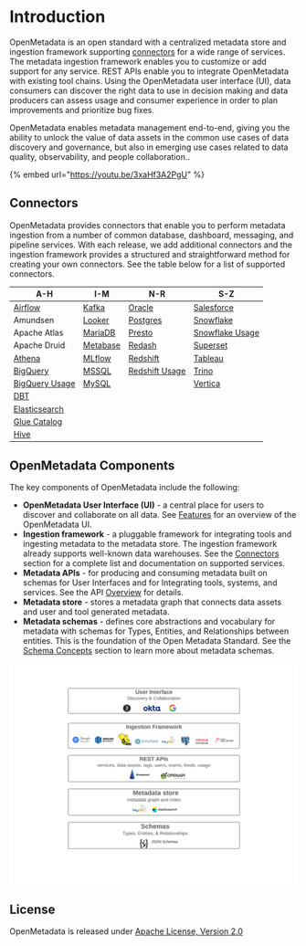 # Introduction

OpenMetadata is an open standard with a centralized metadata store and ingestion framework supporting [connectors](install/metadata-ingestion/connectors/) for a wide range of services. The metadata ingestion framework enables you to customize or add support for any service. REST APIs enable you to integrate OpenMetadata with existing tool chains. Using the OpenMetadata user interface (UI), data consumers can discover the right data to use in decision making and data producers can assess usage and consumer experience in order to plan improvements and prioritize bug fixes.

OpenMetadata enables metadata management end-to-end, giving you the ability to unlock the value of data assets in the common use cases of data discovery and governance, but also in emerging use cases related to data quality, observability, and people collaboration..

{% embed url="https://youtu.be/3xaHf3A2PgU" %}

## Connectors

OpenMetadata provides connectors that enable you to perform metadata ingestion from a number of common database, dashboard, messaging, and pipeline services. With each release, we add additional connectors and the ingestion framework provides a structured and straightforward method for creating your own connectors. See the table below for a list of supported connectors.

| A-H                                                         | I-M                                             | N-R                                                         | S-Z                                                           |
| ----------------------------------------------------------- | ----------------------------------------------- | ----------------------------------------------------------- | ------------------------------------------------------------- |
| [Airflow](install/metadata-ingestion/airflow/)              | [Kafka](openmetadata/connectors/kafka.md)       | [Oracle](openmetadata/connectors/oracle.md)                 | [Salesforce](openmetadata/connectors/salesforce.md)           |
| Amundsen                                                    | [Looker](openmetadata/connectors/looker.md)     | [Postgres](openmetadata/connectors/postgres.md)             | [Snowflake](openmetadata/connectors/snowflake.md)             |
| Apache Atlas                                                | [MariaDB](connectors/mariadb.md)                | [Presto](openmetadata/connectors/presto.md)                 | [Snowflake Usage](openmetadata/connectors/snowflake-usage.md) |
| Apache Druid                                                | [Metabase](openmetadata/connectors/metabase.md) | [Redash](openmetadata/connectors/redash.md)                 | [Superset](openmetadata/connectors/superset.md)               |
| [Athena](openmetadata/connectors/athena.md)                 | [MLflow](connectors/mlflow.md)                  | [Redshift](openmetadata/connectors/redshift.md)             | [Tableau](openmetadata/connectors/tableau.md)                 |
| [BigQuery](openmetadata/connectors/bigquery.md)             | [MSSQL](openmetadata/connectors/mssql.md)       | [Redshift Usage](openmetadata/connectors/redshift-usage.md) | [Trino](openmetadata/connectors/trino.md)                     |
| [BigQuery Usage](openmetadata/connectors/bigquery-usage.md) | [MySQL](openmetadata/connectors/mysql.md)       |                                                             | [Vertica](openmetadata/connectors/vertica.md)                 |
| [DBT](broken-reference/)                                    |                                                 |                                                             |                                                               |
| [Elasticsearch](openmetadata/connectors/elastic-search.md)  |                                                 |                                                             |                                                               |
| [Glue Catalog](connectors/glue-catalog.md)                  |                                                 |                                                             |                                                               |
| [Hive](openmetadata/connectors/hive.md)                     |                                                 |                                                             |                                                               |

## OpenMetadata Components

The key components of OpenMetadata include the following:

* **OpenMetadata User Interface (UI)** - a central place for users to discover and collaborate on all data. See [Features](features.md) for an overview of the OpenMetadata UI.
* **Ingestion framework** - a pluggable framework for integrating tools and ingesting metadata to the metadata store. The ingestion framework already supports well-known data warehouses. See the [Connectors](./#connectors) section for a complete list and documentation on supported services.
* **Metadata APIs** - for producing and consuming metadata built on schemas for User Interfaces and for Integrating tools, systems, and services. See the API [Overview](openmetadata-apis/apis/overview.md) for details.
* **Metadata store** - stores a metadata graph that connects data assets and user and tool generated metadata.
* **Metadata schemas** - defines core abstractions and vocabulary for metadata with schemas for Types, Entities, and Relationships between entities. This is the foundation of the Open Metadata Standard. See the [Schema Concepts](openmetadata-apis/schemas/overview.md) section to learn more about metadata schemas.

![](<.gitbook/assets/openmetadata-overview (1).png>)

## License

OpenMetadata is released under [Apache License, Version 2.0](http://www.apache.org/licenses/LICENSE-2.0)
